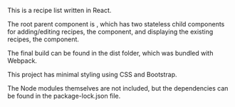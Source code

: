This is  a recipe list written in React. 

The root parent component is <ListContainer />, which has two stateless child components for adding/editing recipes, the <ChangeForm /> component, and displaying the existing recipes, the <TableList /> component.

The final build can be found in the dist folder, which was bundled with Webpack.

This project has minimal styling using CSS and Bootstrap.

The Node modules themselves are not included, but the dependencies can be found in the package-lock.json file.